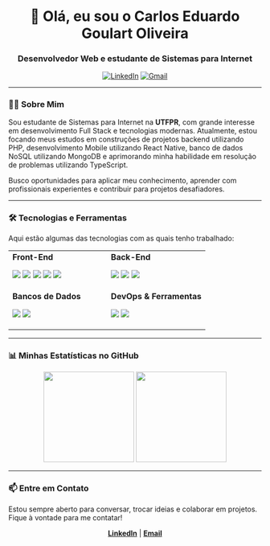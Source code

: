 <h1 align="center">👋 Olá, eu sou o Carlos Eduardo Goulart Oliveira</h1>
<h3 align="center">Desenvolvedor Web e estudante de Sistemas para Internet</h3>

<p align="center">
  <a href="https://www.linkedin.com/in/carlosegoulart/" target="_blank"><img src="https://img.shields.io/badge/LinkedIn-0077B5?style=for-the-badge&logo=linkedin&logoColor=white" alt="LinkedIn"/></a>
  <a href="mailto:goulart193@gmail.com"><img src="https://img.shields.io/badge/Gmail-D14836?style=for-the-badge&logo=gmail&logoColor=white" alt="Gmail"/></a>
</p>

---

### 👨‍💻 Sobre Mim

<p>
  Sou estudante de Sistemas para Internet na <strong>UTFPR</strong>, com grande interesse em desenvolvimento Full Stack e tecnologias modernas. Atualmente, estou focando meus estudos em construções de projetos backend utilizando PHP, desenvolvimento Mobile utilizando React Native, banco de dados NoSQL utilizando MongoDB e aprimorando minha habilidade em resolução de problemas utilizando TypeScript.
</p>
<p>
  Busco oportunidades para aplicar meu conhecimento, aprender com profissionais experientes e contribuir para projetos desafiadores.
</p>

---

### 🛠️ Tecnologias e Ferramentas

Aqui estão algumas das tecnologias com as quais tenho trabalhado:

<table>
  <tr>
    <td valign="top" width="50%">
      <strong>Front-End</strong>
      <p align="left">
        <a href="https://reactjs.org/" target="_blank"><img src="https://img.shields.io/badge/React-61DAFB.svg?style=for-the-badge&logo=React&logoColor=black"></a>
        <a href="https://www.typescriptlang.org/" target="_blank"><img src="https://img.shields.io/badge/TypeScript-3178C6.svg?style=for-the-badge&logo=TypeScript&logoColor=white"></a>
        <a href="https://developer.mozilla.org/en-US/docs/Web/JavaScript" target="_blank"><img src="https://img.shields.io/badge/JavaScript-F7DF1E?style=for-the-badge&logo=javascript&logoColor=black"></a>
        <a href="https://www.w3.org/html/" target="_blank"><img src="https://img.shields.io/badge/HTML5-E34F26?style=for-the-badge&logo=html5&logoColor=white"></a>
        <a href="https://www.w3schools.com/css/" target="_blank"><img src="https://img.shields.io/badge/CSS3-1572B6?style=for-the-badge&logo=css3&logoColor=white"></a>
      </p>
    </td>
    <td valign="top" width="50%">
      <strong>Back-End</strong>
      <p align="left">
        <a href="https://nodejs.org" target="_blank"><img src="https://img.shields.io/badge/Node.js-5FA04E.svg?style=for-the-badge&logo=nodedotjs&logoColor=white"></a>
        <a href="https://www.python.org" target="_blank"><img src="https://img.shields.io/badge/Python-14354C?style=for-the-badge&logo=python&logoColor=white"></a>
        <a href="https://www.php.net" target="_blank"><img src="https://img.shields.io/badge/PHP-777BB4.svg?style=for-the-badge&logo=PHP&logoColor=white"></a>
      </p>
    </td>
  </tr>
  <tr>
    <td valign="top" width="50%">
      <strong>Bancos de Dados</strong>
      <p align="left">
        <a href="https://www.mysql.com/" target="_blank"><img src="https://img.shields.io/badge/MySQL-4479A1.svg?style=for-the-badge&logo=MySQL&logoColor=white"></a>
        <a href="https://www.mongodb.com/" target="_blank"><img src="https://img.shields.io/badge/MongoDB-47A248.svg?style=for-the-badge&logo=MongoDB&logoColor=white"></a>
      </p>
    </td>
    <td valign="top" width="50%">
      <strong>DevOps & Ferramentas</strong>
      <p align="left">
        <a href="https://www.docker.com/" target="_blank"><img src="https://img.shields.io/badge/Docker-2496ED.svg?style=for-the-badge&logo=Docker&logoColor=white"></a>
        <a href="https://git-scm.com/" target="_blank"><img src="https://img.shields.io/badge/GIT-E44C30?style=for-the-badge&logo=git&logoColor=white"></a>
      </p>
    </td>
  </tr>
</table>

---

### 📊 Minhas Estatísticas no GitHub

<p align="center">
  <img height="180em" src="https://github-readme-stats.vercel.app/api?username=carlosegoulart&show_icons=true&theme=dracula&include_all_commits=true&count_private=true"/>
  <img height="180em" src="https://github-readme-stats.vercel.app/api/top-langs/?username=carlosegoulart&layout=compact&langs_count=8&theme=dracula"/>
</p>

---

### 📫 Entre em Contato

<p>
  Estou sempre aberto para conversar, trocar ideias e colaborar em projetos. Fique à vontade para me contatar!
</p>
<p align="center">
  <a href="https://www.linkedin.com/in/carlos-eduardo-goulart-oliveira-a59071234/" target="_blank"><strong>LinkedIn</strong></a> | 
  <a href="mailto:seu-email-aqui@exemplo.com"><strong>Email</strong></a>
</p>

